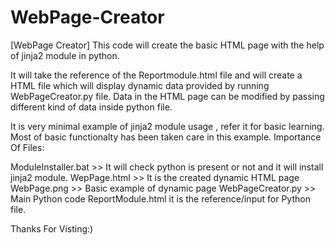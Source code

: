 # WebPage-Creator
[WebPage Creator] This code will create the basic HTML page with the help of jinja2 module in python.

It will take the reference of the Reportmodule.html file and will create a HTML file which will display dynamic data provided by running WebPageCreator.py file. 
Data in the HTML page can be modified by passing different kind of data inside python file.

It is very minimal example of jinja2 module usage , refer it for basic learning.
Most of basic functionalty has been taken care in this example.
Importance Of Files:

ModuleInstaller.bat >> It will check python is present or not and it will install jinja2 module.
WepPage.html >> It is the created dynamic HTML page
WebPage.png >> Basic example of dynamic page
WebPageCreator.py >> Main Python code
ReportModule.html it is the reference/input for Python file.

Thanks For Visting:)
